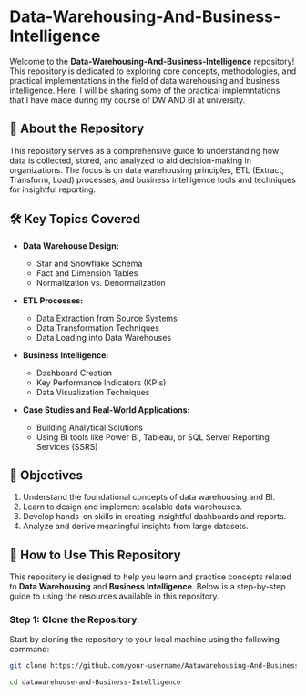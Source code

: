 # Data-Warehousing-And-Business-Intelligence

Welcome to the **Data-Warehousing-And-Business-Intelligence** repository! This repository is dedicated to exploring core concepts, methodologies, and practical implementations in the field of data warehousing and business intelligence. Here, I will be sharing some of the practical implemntations that I have made during my course of DW AND BI at university.

## 📘 About the Repository

This repository serves as a comprehensive guide to understanding how data is collected, stored, and analyzed to aid decision-making in organizations. The focus is on data warehousing principles, ETL (Extract, Transform, Load) processes, and business intelligence tools and techniques for insightful reporting.

## 🛠️ Key Topics Covered

- **Data Warehouse Design:**
  - Star and Snowflake Schema
  - Fact and Dimension Tables
  - Normalization vs. Denormalization

- **ETL Processes:**
  - Data Extraction from Source Systems
  - Data Transformation Techniques
  - Data Loading into Data Warehouses

- **Business Intelligence:**
  - Dashboard Creation
  - Key Performance Indicators (KPIs)
  - Data Visualization Techniques

- **Case Studies and Real-World Applications:**
  - Building Analytical Solutions
  - Using BI tools like Power BI, Tableau, or SQL Server Reporting Services (SSRS)

## 🚀 Objectives

1. Understand the foundational concepts of data warehousing and BI.
2. Learn to design and implement scalable data warehouses.
3. Develop hands-on skills in creating insightful dashboards and reports.
4. Analyze and derive meaningful insights from large datasets.

## 📝 How to Use This Repository

This repository is designed to help you learn and practice concepts related to **Data Warehousing** and **Business Intelligence**. Below is a step-by-step guide to using the resources available in this repository.

### Step 1: Clone the Repository
Start by cloning the repository to your local machine using the following command:  
```bash
git clone https://github.com/your-username/Aatawarehousing-And-Business-Intelligence.git

cd datawarehouse-and-Business-Intelligence
